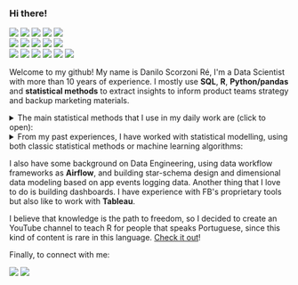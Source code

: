 ### Hi there!

<img src = "https://img.shields.io/badge/R-code-blue" /> <img src = "https://img.shields.io/badge/R-studio-blue" /> <img src = "https://img.shields.io/badge/R-dplyr-blue" /> <img src = "https://img.shields.io/badge/R-ggplot2-blue" /> <img src = "https://img.shields.io/badge/R-caret-blue" /> <br /> <img src = "https://img.shields.io/badge/Python-airflow-green" /> <img src = "https://img.shields.io/badge/Python-pandas-green" /> <img src = "https://img.shields.io/badge/Python-matplotlib-green" /> <img src = "https://img.shields.io/badge/Python-flask-green" />  <img src = "https://img.shields.io/badge/Python-sqlalchemy-green" /> <br /> <img src = "https://img.shields.io/badge/Statistics-descriptive-orange" /> <img src = "https://img.shields.io/badge/Statistics-regression-orange" /> <img src = "https://img.shields.io/badge/Statistics-survival-orange" /> <img src = "https://img.shields.io/badge/Statistics-multivariate-orange" /> <img src = "https://img.shields.io/badge/Statistics-causal_inference-orange" /> <img src = "https://img.shields.io/badge/Statistics-experimentation-orange" /> 

Welcome to my github! My name is Danilo Scorzoni Ré, I'm a Data Scientist with more than 10 years of experience. I mostly use **SQL**, **R**, 
**Python/pandas** and **statistical methods** to extract insights to inform product teams strategy and backup marketing materials.

<details><summary>The main statistical methods that I use in my daily work are (click to open):</summary>

<br />

* Descriptive statistics.
* Hypothesis testing (t-test, confidence intervals, etc).
* Causal analysis with regression models and propensity score matching.
* Linear models, generalized linear models (includes logistic regression and others).
* Survival analysis applied to churn.
* Multivariate methods such as Principal Component Analysis, k-means, hierarchical clustering, etc.
</details>

<details><summary>From my past experiences, I have worked with statistical modelling, using both classic statistical methods or machine learning algorithms:</summary>

<br />

* Logistic Regression
* Decision Trees
* Random Forests
* K-means
* Hierarchical clustering
* Kohonen Maps for Unsupervised Learning

</details>

I also have some background on Data Engineering, using data workflow frameworks as **Airflow**, and building star-schema design and dimensional data modeling based on app events logging data. Another thing that I love to do is building dashboards. I have experience with FB's proprietary tools but also like to work with **Tableau**.

I believe that knowledge is the path to freedom, so I decided to create an YouTube channel to teach R for people that speaks Portuguese, since this kind of content is rare in this language. [Check it out](https://www.youtube.com/channel/UCOQvCZKYcL1xFqcQ5z7Wmww/)!

Finally, to connect with me:

[<img src="https://img.shields.io/badge/twitter-%231DA1F2.svg?&style=for-the-badge&logo=twitter&logoColor=white" />](https://twitter.com/dscorzonire) 
[<img src="https://img.shields.io/badge/linkedin-%230077B5.svg?&style=for-the-badge&logo=linkedin&logoColor=white" />](https://www.linkedin.com/in/dscorzoni/)
